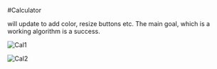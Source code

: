 #Calculator

will update to add color, resize buttons etc. The main goal, which is a working algorithm is a success.

![Cal1](https://user-images.githubusercontent.com/29080731/106282576-c9d25100-620e-11eb-8beb-d56b05bf641a.PNG)

![Cal2](https://user-images.githubusercontent.com/29080731/106282572-c8088d80-620e-11eb-9fc9-a7a11c96c020.PNG)

